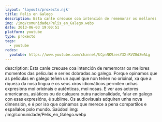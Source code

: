 ```yaml
---
layout: 'layouts/proxecto.njk'
title: Pelis en Galego
description: Esta canle creouse coa intención de rememorar os mellores momentos das películas e series dobradas ao galego. Porque opinamos que as películas en galego teñen un aquel que non teñen no orixinal, xa que a riqueza da nosa língua e os seus xiros idiomáticos permiten unhas expresións moi orixinais e auténticas, moi nosas. E ver aos actores americanos, asiáticos ou de calquera outra nacionalidade, falar en galego con esas expresións, é sublime. Os audiovisuais adquiren unha nova dimensión, e é por iso que opinamos que merece a pena compartilos e espallalos polo mundo. Saúdos!
img: /img/comunidade/Pelis_en_Galego.webp
date: 2013-06-03 19:00:51
platform: youtube
type: proxecto
tags:
  - youtube
redes:
  youtube: https://www.youtube.com/channel/UCpnNK9aesY3XrRVZ0dZwALg
---
```

description: Esta canle creouse coa intención de rememorar os mellores momentos das películas e series dobradas ao galego. Porque opinamos que as películas en galego teñen un aquel que non teñen no orixinal, xa que a riqueza da nosa língua e os seus xiros idiomáticos permiten unhas expresións moi orixinais e auténticas, moi nosas. E ver aos actores americanos, asiáticos ou de calquera outra nacionalidade, falar en galego con esas expresións, é sublime. Os audiovisuais adquiren unha nova dimensión, e é por iso que opinamos que merece a pena compartilos e espallalos polo mundo. Saúdos!
img: /img/comunidade/Pelis_en_Galego.webp
